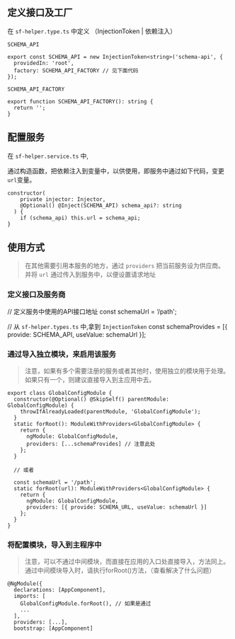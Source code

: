 

## 定义接口及工厂

在 `sf-helper.type.ts` 中定义 （InjectionToken | 依赖注入）

`SCHEMA_API`

```
export const SCHEMA_API = new InjectionToken<string>('schema-api', {
  providedIn: 'root',
  factory: SCHEMA_API_FACTORY // 见下面代码
});
```

`SCHEMA_API_FACTORY`

```
export function SCHEMA_API_FACTORY(): string {
  return '';
}
```

## 配置服务

在 ` sf-helper.service.ts ` 中,

通过构造函数，把依赖注入到变量中，以供使用，即服务中通过如下代码，变更`url`变量。
```
constructor(
    private injector: Injector,
    @Optional() @Inject(SCHEMA_API) schema_api?: string
  ) {
    if (schema_api) this.url = schema_api;
}
```

## 使用方式

> 在其他需要引用本服务的地方，通过 `providers` 把当前服务设为供应商。并将 `url` 通过传入到服务中，以便设置请求地址

### 定义接口及服务商

// 定义服务中使用的API接口地址
const schemaUrl = ‘/path';

// 从 `sf-helper.types.ts` 中,拿到 `InjectionToken`
const schemaProvides = [{ provide: SCHEMA_API, useValue: schemaUrl }];


### 通过导入独立模块，来启用该服务

> 注意，如果有多个需要注册的服务或者其他时，使用独立的模块用于处理。如果只有一个，则建议直接导入到主应用中去。

```
export class GlobalConfigModule {
  constructor(@Optional() @SkipSelf() parentModule: GlobalConfigModule) {
    throwIfAlreadyLoaded(parentModule, 'GlobalConfigModule');
  }
  static forRoot(): ModuleWithProviders<GlobalConfigModule> {
    return {
      ngModule: GlobalConfigModule,
      providers: [...schemaProvides] // 注意此处
    };
  }

  // 或者

  const schemaUrl = '/path';
  static forRoot(url): ModuleWithProviders<GlobalConfigModule> {
    return {
      ngModule: GlobalConfigModule,
      providers: [{ provide: SCHEMA_URL, useValue: schemaUrl }]
    };
  }
}
```

### 将配置模块，导入到主程序中

> 注意，可以不通过中间模块，而直接在应用的入口处直接导入，方法同上。
> 通过中间模块导入时，请执行forRoot()方法，（查看解决了什么问题）

```
@NgModule({
  declarations: [AppComponent],
  imports: [
    GlobalConfigModule.forRoot(), // 如果是通过
    ...
  ],
  providers: [...],
  bootstrap: [AppComponent]


